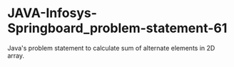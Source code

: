 # JAVA-Infosys-Springboard_problem-statement-61
Java's problem statement to calculate sum of alternate elements in 2D array.
